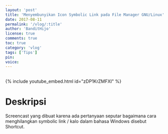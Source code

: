```yaml
---
layout: 'post'
title: 'Menyembunyikan Icon Symbolic Link pada File Manager GNU/Linux'
date: 2017-08-11
permalink: '/vlog/:title'
author: 'BanditHijo'
license: true
comments: true
toc: true
category: 'vlog'
tags: ['Tips']
pin:
voice:
---
```


<div style="margin-top:30px;"></div>

{% include youtube_embed.html id="zDP1KrZMFXI" %}

# Deskripsi

Screencast yang dibuat karena ada pertanyaan seputar bagaimana cara menghilangkan symbolic link / kalo dalam bahasa Windows disebut Shortcut.
